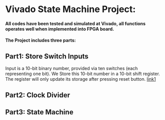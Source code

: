 # Vivado State Machine Project:
#### All codes have been tested and simulated at Vivado, all functions operates well when implemented into FPGA board. 

#### The Project includes three parts:

## Part1: Store Switch Inputs 
Input is a 10-bit binary number, provided via ten switches (each representing one bit). We Store this 10-bit number in a 10-bit shift register.
The register will only update its storage after pressing reset button.
[link1](https://github.com/ChingSsuyuan/Vivado_State_Machine_Project/tree/b22e3189d2a9c86b28a2b5034b8b4f27e8412d79/Store%20Inputs%20Codes)
## Part2: Clock Divider

## Part3: State Machine
